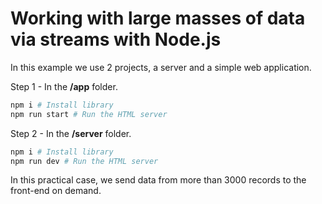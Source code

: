 # Working with large masses of data via streams with Node.js

In this example we use 2 projects, a server and a simple web application.

Step 1 - In the **/app** folder.

```bash
npm i # Install library
npm run start # Run the HTML server
```

Step 2 - In the **/server** folder.

```bash
npm i # Install library
npm run dev # Run the HTML server
```
In this practical case, we send data from more than 3000 records to the front-end on demand.